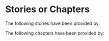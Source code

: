 # Stories or Chapters

The following stories have been provided by:

The following chapters have been provided by:


